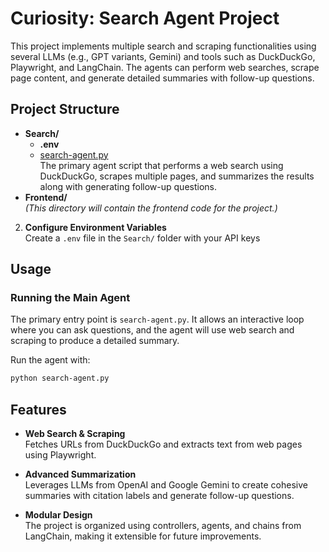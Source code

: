 # Curiosity: Search Agent Project

This project implements multiple search and scraping functionalities using several LLMs (e.g., GPT variants, Gemini) and tools such as DuckDuckGo, Playwright, and LangChain. The agents can perform web searches, scrape page content, and generate detailed summaries with follow-up questions.

## Project Structure

- **Search/**
  - **.env**
  - [search-agent.py](Search/search-agent.py)  
     The primary agent script that performs a web search using DuckDuckGo, scrapes multiple pages, and summarizes the results along with generating follow-up questions.
- **Frontend/**  
   _(This directory will contain the frontend code for the project.)_

2. **Configure Environment Variables**  
   Create a `.env` file in the `Search/` folder with your API keys

## Usage

### Running the Main Agent

The primary entry point is `search-agent.py`. It allows an interactive loop where you can ask questions, and the agent will use web search and scraping to produce a detailed summary.

Run the agent with:

```sh
python search-agent.py
```

## Features

- **Web Search & Scraping**  
   Fetches URLs from DuckDuckGo and extracts text from web pages using Playwright.

- **Advanced Summarization**  
   Leverages LLMs from OpenAI and Google Gemini to create cohesive summaries with citation labels and generate follow-up questions.

- **Modular Design**  
   The project is organized using controllers, agents, and chains from LangChain, making it extensible for future improvements.
